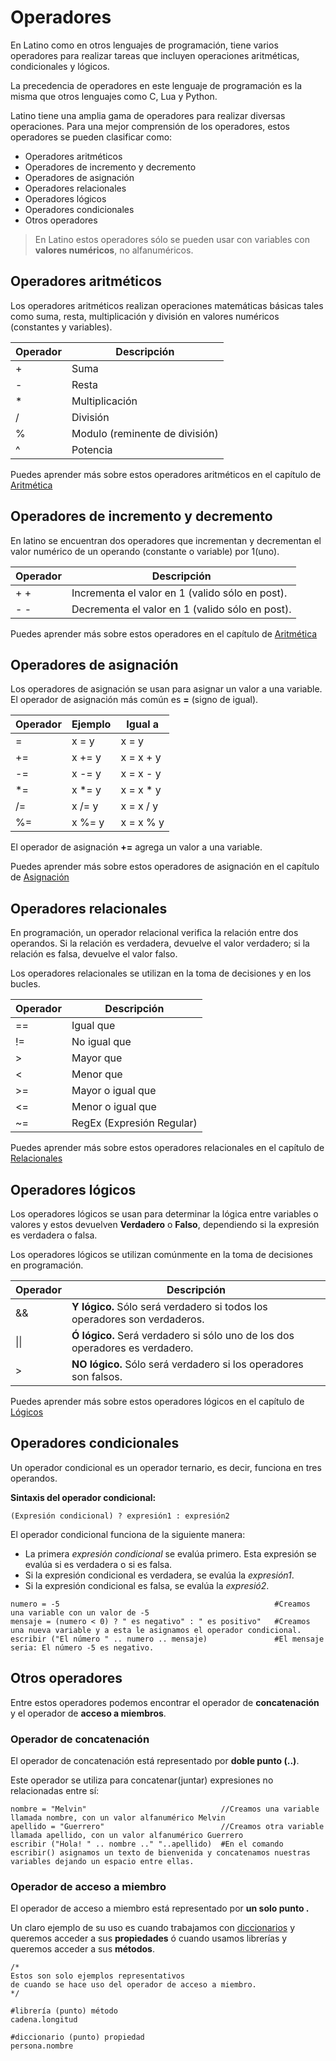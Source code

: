 # Operadores

En Latino como en otros lenguajes de programación, tiene varios operadores para realizar tareas que incluyen operaciones aritméticas, condicionales y lógicos.

La precedencia de operadores en este lenguaje de programación es la misma que otros lenguajes como C, Lua y Python.

Latino tiene una amplia gama de operadores para realizar diversas operaciones. Para una mejor comprensión de los operadores, estos operadores se pueden clasificar como:

- Operadores aritméticos
- Operadores de incremento y decremento
- Operadores de asignación
- Operadores relacionales
- Operadores lógicos
- Operadores condicionales
- Otros operadores

> En Latino estos operadores sólo se pueden usar con variables con **valores numéricos**, no alfanuméricos.

## Operadores aritméticos

Los operadores aritméticos realizan operaciones matemáticas básicas tales como suma, resta, multiplicación y división en valores numéricos (constantes y variables).

| Operador | Descripción                    |
| -------- | ------------------------------ |
| +        | Suma                           |
| \-       | Resta                          |
| \*       | Multiplicación                 |
| /        | División                       |
| %        | Modulo (reminente de división) |
| ^        | Potencia                       |

Puedes aprender más sobre estos operadores aritméticos en el capítulo de [Aritmética](/docs/sintaxis/aritmetica)

## Operadores de incremento y decremento

En latino se encuentran dos operadores que incrementan y decrementan el valor numérico de un operando (constante o variable) por 1(uno).

| Operador | Descripción                                     |
| -------- | ----------------------------------------------- |
| \+ +     | Incrementa el valor en 1 (valido sólo en post). |
| \- -     | Decrementa el valor en 1 (valido sólo en post). |

Puedes aprender más sobre estos operadores en el capítulo de [Aritmética](/docs/sintaxis/aritmetica)

## Operadores de asignación

Los operadores de asignación se usan para asignar un valor a una variable. El operador de asignación más común es **\=** (signo de igual).

| Operador | Ejemplo | Igual a    |
| -------- | ------- | ---------- |
| \=       | x = y   | x = y      |
| +=       | x += y  | x = x + y  |
| \-=      | x -= y  | x = x - y  |
| \*=      | x \*= y | x = x \* y |
| /=       | x /= y  | x = x / y  |
| %=       | x %= y  | x = x % y  |

El operador de asignación **+=** agrega un valor a una variable.

Puedes aprender más sobre estos operadores de asignación en el capítulo de [Asignación](/docs/sintaxis/asignacion)

## Operadores relacionales

En programación, un operador relacional verifica la relación entre dos operandos. Si la relación es verdadera, devuelve el valor verdadero; si la relación es falsa, devuelve el valor falso.

Los operadores relacionales se utilizan en la toma de decisiones y en los bucles.

| Operador | Descripción               |
| -------- | ------------------------- |
| \==      | Igual que                 |
| !=       | No igual que              |
| \>       | Mayor que                 |
| <        | Menor que                 |
| \>=      | Mayor o igual que         |
| <=       | Menor o igual que         |
| ~=       | RegEx (Expresión Regular) |

Puedes aprender más sobre estos operadores relacionales en el capítulo de [Relacionales](/docs/sintaxis/relacionales)

## Operadores lógicos

Los operadores lógicos se usan para determinar la lógica entre variables o valores y estos devuelven **Verdadero** o **Falso**, dependiendo si la expresión es verdadera o falsa.

Los operadores lógicos se utilizan comúnmente en la toma de decisiones en programación.

| Operador | Descripción                                                                  |
|----------|------------------------------------------------------------------------------|
| &&       | **Y lógico.** Sólo será verdadero si todos los operadores son verdaderos.    |
| \|\|     | **Ó lógico.** Será verdadero si sólo uno de los dos operadores es verdadero. |
| \>       | **NO lógico.** Sólo será verdadero si los operadores son falsos.             |

Puedes aprender más sobre estos operadores lógicos en el capítulo de [Lógicos](/docs/sintaxis/logicos)

## Operadores condicionales

Un operador condicional es un operador ternario, es decir, funciona en tres operandos.

**Sintaxis del operador condicional:**

```latino
(Expresión condicional) ? expresión1 : expresión2
```

El operador condicional funciona de la siguiente manera:

- La primera _expresión condicional_ se evalúa primero. Esta expresión se evalúa si es verdadera o si es falsa.
- Si la expresión condicional es verdadera, se evalúa la _expresión1_.
- Si la expresión condicional es falsa, se evalúa la _expresió2_.

```latino
numero = -5                                                #Creamos una variable con un valor de -5
mensaje = (numero < 0) ? " es negativo" : " es positivo"   #Creamos una nueva variable y a esta le asignamos el operador condicional.
escribir ("El número " .. numero .. mensaje)               #El mensaje seria: El número -5 es negativo. 
```

## Otros operadores

Entre estos operadores podemos encontrar el operador de **concatenación** y el operador de **acceso a miembros**.

### Operador de concatenación

El operador de concatenación está representado por **doble punto (..)**.

Este operador se utiliza para concatenar(juntar) expresiones no relacionadas entre sí:

```latino
nombre = "Melvin"                              //Creamos una variable llamada nombre, con un valor alfanumérico Melvin
apellido = "Guerrero"                          //Creamos otra variable llamada apellido, con un valor alfanumérico Guerrero
escribir ("Hola! " .. nombre .." "..apellido)  #En el comando escribir() asignamos un texto de bienvenida y concatenamos nuestras variables dejando un espacio entre ellas.
```

### Operador de acceso a miembro

El operador de acceso a miembro está representado por **un solo punto .**

Un claro ejemplo de su uso es cuando trabajamos con [diccionarios](/docs/sintaxis/diccionarios) y queremos acceder a sus **propiedades** ó cuando usamos librerías y queremos acceder a sus **métodos**.

```latino
/*
Estos son solo ejemplos representativos
de cuando se hace uso del operador de acceso a miembro.
*/

#librería (punto) método
cadena.longitud

#diccionario (punto) propiedad
persona.nombre
```
